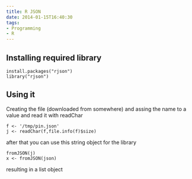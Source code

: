 ```yaml
---
title: R JSON
date: 2014-01-15T16:40:30
tags: 
- Programming
- R
---
```


## Installing required library

    install.packages("rjson")
    library("rjson")

## Using it

Creating the file (downloaded from somewhere) and assing the name to a value and read it with readChar

~~~
f <- '/tmp/pin.json'
j <- readChar(f,file.info(f)$size)
~~~

after that you can use this string object for the library

    fromJSON(j)
    x <- fromJSON(json)

resulting in a list object